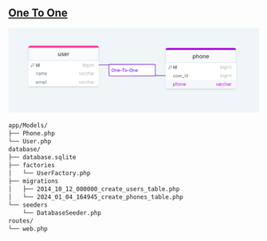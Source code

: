 ##  [One To One](https://laravel.com/docs/10.x/eloquent-relationships#one-to-one)
![Alt text](readme/ont-to-one.png)

```
app/Models/
├── Phone.php
└── User.php
database/
├── database.sqlite
├── factories
│   └── UserFactory.php
├── migrations
│   ├── 2014_10_12_000000_create_users_table.php
│   └── 2024_01_04_164945_create_phones_table.php
└── seeders
    └── DatabaseSeeder.php
routes/
└── web.php
```
